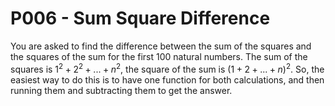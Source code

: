 # P006 - Sum Square Difference
You are asked to find the difference between the sum of the squares and the squares of the sum for the first 100 natural numbers.
The sum of the squares is $1^2+2^2+...+n^2$, the square of the sum is $(1+2+...+n)^2$.
So, the easiest way to do this is to have one function for both calculations, and then running them and subtracting them to get the answer.
